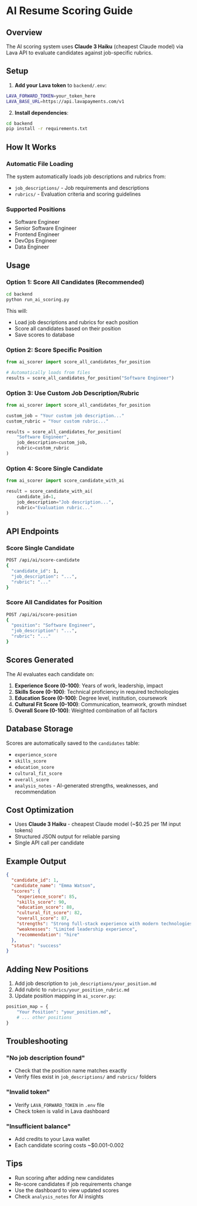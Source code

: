 # AI Resume Scoring Guide

## Overview

The AI scoring system uses **Claude 3 Haiku** (cheapest Claude model) via Lava API to evaluate candidates against job-specific rubrics.

## Setup

1. **Add your Lava token** to `backend/.env`:
```bash
LAVA_FORWARD_TOKEN=your_token_here
LAVA_BASE_URL=https://api.lavapayments.com/v1
```

2. **Install dependencies**:
```bash
cd backend
pip install -r requirements.txt
```

## How It Works

### Automatic File Loading

The system automatically loads job descriptions and rubrics from:
- `job_descriptions/` - Job requirements and descriptions
- `rubrics/` - Evaluation criteria and scoring guidelines

### Supported Positions

- Software Engineer
- Senior Software Engineer
- Frontend Engineer
- DevOps Engineer
- Data Engineer

## Usage

### Option 1: Score All Candidates (Recommended)

```bash
cd backend
python run_ai_scoring.py
```

This will:
- Load job descriptions and rubrics for each position
- Score all candidates based on their position
- Save scores to database

### Option 2: Score Specific Position

```python
from ai_scorer import score_all_candidates_for_position

# Automatically loads from files
results = score_all_candidates_for_position("Software Engineer")
```

### Option 3: Use Custom Job Description/Rubric

```python
from ai_scorer import score_all_candidates_for_position

custom_job = "Your custom job description..."
custom_rubric = "Your custom rubric..."

results = score_all_candidates_for_position(
    "Software Engineer",
    job_description=custom_job,
    rubric=custom_rubric
)
```

### Option 4: Score Single Candidate

```python
from ai_scorer import score_candidate_with_ai

result = score_candidate_with_ai(
    candidate_id=1,
    job_description="Job description...",
    rubric="Evaluation rubric..."
)
```

## API Endpoints

### Score Single Candidate
```bash
POST /api/ai/score-candidate
{
  "candidate_id": 1,
  "job_description": "...",
  "rubric": "..."
}
```

### Score All Candidates for Position
```bash
POST /api/ai/score-position
{
  "position": "Software Engineer",
  "job_description": "...",
  "rubric": "..."
}
```

## Scores Generated

The AI evaluates each candidate on:

1. **Experience Score (0-100)**: Years of work, leadership, impact
2. **Skills Score (0-100)**: Technical proficiency in required technologies
3. **Education Score (0-100)**: Degree level, institution, coursework
4. **Cultural Fit Score (0-100)**: Communication, teamwork, growth mindset
5. **Overall Score (0-100)**: Weighted combination of all factors

## Database Storage

Scores are automatically saved to the `candidates` table:
- `experience_score`
- `skills_score`
- `education_score`
- `cultural_fit_score`
- `overall_score`
- `analysis_notes` - AI-generated strengths, weaknesses, and recommendation

## Cost Optimization

- Uses **Claude 3 Haiku** - cheapest Claude model (~$0.25 per 1M input tokens)
- Structured JSON output for reliable parsing
- Single API call per candidate

## Example Output

```json
{
  "candidate_id": 1,
  "candidate_name": "Emma Watson",
  "scores": {
    "experience_score": 85,
    "skills_score": 90,
    "education_score": 88,
    "cultural_fit_score": 82,
    "overall_score": 87,
    "strengths": "Strong full-stack experience with modern technologies",
    "weaknesses": "Limited leadership experience",
    "recommendation": "hire"
  },
  "status": "success"
}
```

## Adding New Positions

1. Add job description to `job_descriptions/your_position.md`
2. Add rubric to `rubrics/your_position_rubric.md`
3. Update position mapping in `ai_scorer.py`:

```python
position_map = {
    "Your Position": "your_position.md",
    # ... other positions
}
```

## Troubleshooting

### "No job description found"
- Check that the position name matches exactly
- Verify files exist in `job_descriptions/` and `rubrics/` folders

### "Invalid token"
- Verify `LAVA_FORWARD_TOKEN` in `.env` file
- Check token is valid in Lava dashboard

### "Insufficient balance"
- Add credits to your Lava wallet
- Each candidate scoring costs ~$0.001-0.002

## Tips

- Run scoring after adding new candidates
- Re-score candidates if job requirements change
- Use the dashboard to view updated scores
- Check `analysis_notes` for AI insights
